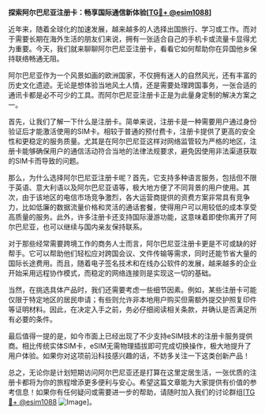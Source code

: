 **探索阿尔巴尼亚注册卡：畅享国际通信新体验[[TG💪+ @esim1088](https://t.me/s/esim1088)]**

近年来，随着全球化的加速发展，越来越多的人选择出国旅行、学习或工作。而对于需要长期在海外生活的朋友们来说，拥有一张适合自己的手机卡或流量卡显得尤为重要。今天，我们就来聊聊阿尔巴尼亚注册卡，看看它如何帮助你在异国他乡保持联络畅通无阻。

阿尔巴尼亚作为一个风景如画的欧洲国家，不仅拥有迷人的自然风光，还有丰富的历史文化遗迹。无论是想体验当地风土人情，还是需要处理跨国事务，一张合适的通讯卡都是必不可少的工具。而阿尔巴尼亚注册卡正是为此量身定制的解决方案之一。

首先，让我们了解一下什么是注册卡。简单来说，注册卡是一种需要用户通过身份验证后才能激活使用的SIM卡。相较于普通的预付费卡，注册卡提供了更高的安全性和更稳定的服务质量。尤其是在阿尔巴尼亚这样对网络监管较为严格的地区，注册卡能够确保用户的通信活动符合当地的法律法规要求，避免因使用非法渠道获取的SIM卡而导致的问题。

那么，为什么选择阿尔巴尼亚注册卡呢？首先，它支持多种语言服务，包括但不限于英语、意大利语以及阿尔巴尼亚语等，极大地方便了不同背景的用户使用。其次，由于该地区的电信市场竞争激烈，各大运营商提供的资费方案非常具有竞争力，比如低廉的数据流量价格和灵活的通话套餐，使得用户可以用较低的成本享受高质量的服务。此外，许多注册卡还支持国际漫游功能，这意味着即使你离开了阿尔巴尼亚，也可以继续与国内亲友保持联系。

对于那些经常需要跨境工作的商务人士而言，阿尔巴尼亚注册卡更是不可或缺的好帮手。它可以帮助他们轻松应对跨国会议、文件传输等需求，同时还能节省大量的国际长途费用。而且，随着电子签名技术和在线办公软件的发展，越来越多的企业开始采用远程协作模式，而稳定的网络连接则是实现这一切的基础。

当然，在挑选具体产品时，我们还需要考虑一些细节因素。例如，某些注册卡可能仅限于特定地区的居民申请；有些则允许非本地用户购买但需额外提交护照复印件等证明材料。因此，在决定入手之前，务必仔细阅读相关条款，并确认是否满足所有必要的条件。

最后值得一提的是，如今市面上已经出现了不少支持eSIM技术的注册卡服务提供商。相比传统实体SIM卡，eSIM无需物理插拔即可完成切换操作，极大地提升了用户体验。如果你对这项前沿科技感兴趣的话，不妨多关注一下这类创新产品！

总之，无论你是计划短期访问阿尔巴尼亚还是打算在这里定居生活，一张优质的注册卡都将为你的旅程增添更多便利与安心。希望这篇文章能为大家提供有价值的参考信息！如果你有任何疑问或需要进一步的帮助，请随时加入我们的讨论群组[[TG💪+ @esim1088](https://t.me/s/esim1088) ![Image](https://i.postimg.cc/4NQfJmqS/Snipaste-2025-05-13-00-14-12.png)]。